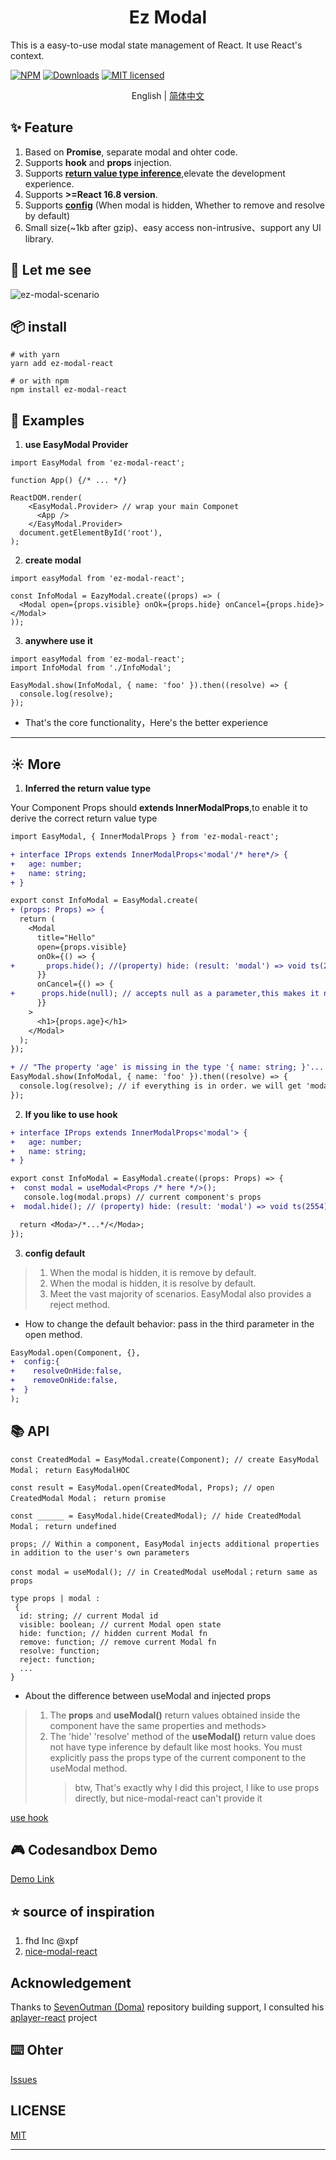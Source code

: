 <h1 align='center'>Ez Modal</h1></p>

This is a easy-to-use modal state management of React. It use React's context.

[![NPM](https://img.shields.io/npm/v/ez-modal-react.svg)](https://www.npmjs.com/package/ez-modal-react) [![Downloads](https://img.shields.io/npm/dm/ez-modal-react.svg)](https://www.npmjs.com/package/ez-modal-react) [![MIT licensed](https://img.shields.io/badge/license-MIT-blue.svg)](https://github.com/raotaohub/ez-modal-react/blob/main/LICENSE)

<p align='center'>English | <a href='./README.zh-CN.md'>简体中文</a> </p>

## ✨ Feature

1. Based on **Promise**, separate modal and ohter code.
2. Supports **hook** and **props** injection.
3. Supports **<a href="#typeinfer" title="">return value type inference</a>**,elevate the development experience.
4. Supports **>=React 16.8 version**.
5. Supports **<a href="#config" title="">config</a>** (When modal is hidden, Whether to remove and resolve by default)
6. Small size(~1kb after gzip)、easy access non-intrusive、support any UI library.

## 🔨 Let me see

![ez-modal-scenario](/assets/ez-modal-scenario.en.png)

## 📦 install

```shell
# with yarn
yarn add ez-modal-react

# or with npm
npm install ez-modal-react
```

## 🚀 Examples

1. **use EasyModal Provider**

```tsx
import EasyModal from 'ez-modal-react';

function App() {/* ... */}

ReactDOM.render(
    <EasyModal.Provider> // wrap your main Componet
      <App />
    </EasyModal.Provider>
  document.getElementById('root'),
);
```

2. **create modal**

```tsx
import easyModal from 'ez-modal-react';

const InfoModal = EazyModal.create((props) => (
  <Modal open={props.visible} onOk={props.hide} onCancel={props.hide}></Modal>
));
```

3. **anywhere use it**

```tsx
import easyModal from 'ez-modal-react';
import InfoModal from './InfoModal';

EasyModal.show(InfoModal, { name: 'foo' }).then((resolve) => {
  console.log(resolve);
});
```

- That's the core functionality，Here's the better experience

---

## ☀️ More

1. **Inferred the return value type**

Your Component Props should **extends InnerModalProps**,to enable it to derive the correct return value type

```diff
import EasyModal, { InnerModalProps } from 'ez-modal-react';

+ interface IProps extends InnerModalProps<'modal'/* here*/> {
+   age: number;
+   name: string;
+ }

export const InfoModal = EasyModal.create(
+ (props: Props) => {
  return (
    <Modal
      title="Hello"
      open={props.visible}
      onOk={() => {
+       props.hide(); //(property) hide: (result: 'modal') => void ts(2554)
      }}
      onCancel={() => {
+      props.hide(null); // accepts null as a parameter,this makes it not have to worry about type errors, which is great to use
      }}
    >
      <h1>{props.age}</h1>
    </Modal>
  );
});

+ // "The property 'age' is missing in the type '{ name: string; }'... ts(2345)"
EasyModal.show(InfoModal, { name: 'foo' }).then((resolve) => {
  console.log(resolve); // if everything is in order. we will get 'modal'
});
```

2. <a name="use hook" id="usehook">**If you like to use hook**</a>

```diff
+ interface IProps extends InnerModalProps<'modal'> {
+   age: number;
+   name: string;
+ }

export const InfoModal = EasyModal.create((props: Props) => {
+  const modal = useModal<Props /* here */>();
   console.log(modal.props) // current component's props
+  modal.hide(); // (property) hide: (result: 'modal') => void ts(2554)

  return <Moda>/*...*/</Moda>;
});
```

3. <a name="config" id="config">**config default**</a>

> 1. When the modal is hidden, it is remove by default.
> 2. When the modal is hidden, it is resolve by default.
> 3. Meet the vast majority of scenarios. EasyModal also provides a reject method.

- How to change the default behavior: pass in the third parameter in the open method.

```diff
EasyModal.open(Component, {},
+  config:{
+    resolveOnHide:false,
+    removeOnHide:false,
+  }
);
```

## 📚 API

```tsx
const CreatedModal = EasyModal.create(Component); // create EasyModal Modal； return EasyModalHOC

const result = EasyModal.open(CreatedModal, Props); // open CreatedModal Modal； return promise

const ______ = EasyModal.hide(CreatedModal); // hide CreatedModal Modal； return undefined

props; // Within a component, EasyModal injects additional properties in addition to the user's own parameters

const modal = useModal(); // in CreatedModal useModal；return same as props

type props | modal :
 {
  id: string; // current Modal id
  visible: boolean; // current Modal open state
  hide: function; // hidden current Modal fn
  remove: function; // remove current Modal fn
  resolve: function;
  reject: function;
  ...
}
```

- About the difference between useModal and injected props

> 1. The **props** and **useModal()** return values obtained inside the component have the same properties and methods>
> 2. The 'hide' 'resolve' method of the **useModal()** return value does not have type inference by default like most hooks. You must explicitly pass the props type of the current component to the useModal method.
>    > btw, That's exactly why I did this project, I like to use props directly, but nice-modal-react can't provide it

<a href="#usehook" title="use hook">use hook</a>

## 🎮 Codesandbox Demo

[Demo Link](https://codesandbox.io/p/sandbox/confident-shape-rt7bzr?embed=1)

## ⭐ source of inspiration

1. fhd Inc @xpf
2. [nice-modal-react](https://github.com/eBay/nice-modal-react)

## Acknowledgement

Thanks to [SevenOutman (Doma)](https://github.com/SevenOutman) repository building support, I consulted his [aplayer-react](https://github.com/SevenOutman/aplayer-react) project

## ⌨️ Ohter

[Issues](https://github.com/raotaohub/ez-modal-react/issues)

## LICENSE

[MIT](https://github.com/raotaohub/ez-modal-react/blob/main/LICENSE)

---
